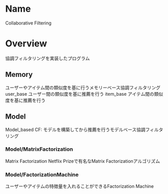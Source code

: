 # Name

Collaborative Filtering

# Overview

協調フィルタリングを実装したプログラム

## Memory

ユーザーやアイテム間の類似度を基に行うメモリーベース協調フィルタリング
user_base ユーザー間の類似度を基に推薦を行う
item_base アイテム間の類似度を基に推薦を行う

## Model

Model_based CF: モデルを構築してから推薦を行うモデルベース協調フィルタリング

### Model/MatrixFactorization

Matrix Factorization Netflix Prizeで有名なMatrix Factorizationアルゴリズム

### Model/FactorizationMachine

ユーザーやアイテムの特徴量を入れることができるFactorization Machine

